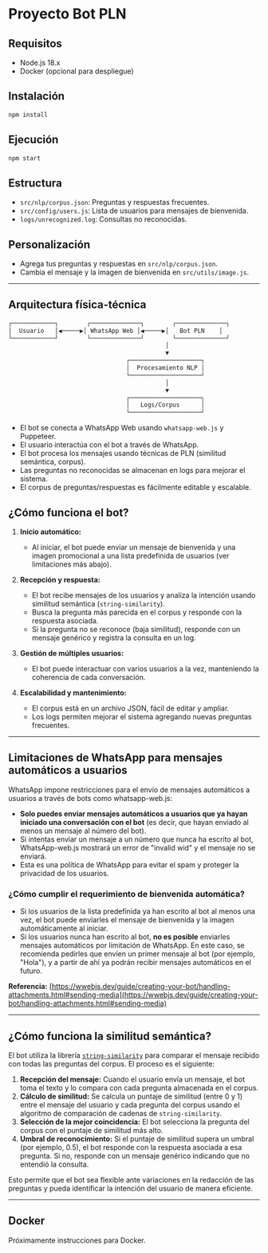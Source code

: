 # Proyecto Bot PLN

## Requisitos

- Node.js 18.x
- Docker (opcional para despliegue)

## Instalación

```bash
npm install
```

## Ejecución

```bash
npm start
```

## Estructura

- `src/nlp/corpus.json`: Preguntas y respuestas frecuentes.
- `src/config/users.js`: Lista de usuarios para mensajes de bienvenida.
- `logs/unrecognized.log`: Consultas no reconocidas.

## Personalización

- Agrega tus preguntas y respuestas en `src/nlp/corpus.json`.
- Cambia el mensaje y la imagen de bienvenida en `src/utils/image.js`.

---

## Arquitectura física-técnica

```bash
┌────────────┐        ┌──────────────┐        ┌──────────────┐
│  Usuario   │◀─────▶│ WhatsApp Web │◀─────▶│   Bot PLN    │
└────────────┘        └──────────────┘        └──────────────┘
                                            │
                                            ▼
                                 ┌────────────────────┐
                                 │  Procesamiento NLP │
                                 └────────────────────┘
                                            │
                                            ▼
                                 ┌────────────────────┐
                                 │   Logs/Corpus      │
                                 └────────────────────┘
```

- El bot se conecta a WhatsApp Web usando `whatsapp-web.js` y Puppeteer.
- El usuario interactúa con el bot a través de WhatsApp.
- El bot procesa los mensajes usando técnicas de PLN (similitud semántica, corpus).
- Las preguntas no reconocidas se almacenan en logs para mejorar el sistema.
- El corpus de preguntas/respuestas es fácilmente editable y escalable.

## ¿Cómo funciona el bot?

1. **Inicio automático:**
   - Al iniciar, el bot puede enviar un mensaje de bienvenida y una imagen promocional a una lista predefinida de usuarios (ver limitaciones más abajo).

2. **Recepción y respuesta:**
   - El bot recibe mensajes de los usuarios y analiza la intención usando similitud semántica (`string-similarity`).
   - Busca la pregunta más parecida en el corpus y responde con la respuesta asociada.
   - Si la pregunta no se reconoce (baja similitud), responde con un mensaje genérico y registra la consulta en un log.

3. **Gestión de múltiples usuarios:**
   - El bot puede interactuar con varios usuarios a la vez, manteniendo la coherencia de cada conversación.

4. **Escalabilidad y mantenimiento:**
   - El corpus está en un archivo JSON, fácil de editar y ampliar.
   - Los logs permiten mejorar el sistema agregando nuevas preguntas frecuentes.

---

## Limitaciones de WhatsApp para mensajes automáticos a usuarios

WhatsApp impone restricciones para el envío de mensajes automáticos a usuarios a través de bots como whatsapp-web.js:

- **Solo puedes enviar mensajes automáticos a usuarios que ya hayan iniciado una conversación con el bot** (es decir, que hayan enviado al menos un mensaje al número del bot).
- Si intentas enviar un mensaje a un número que nunca ha escrito al bot, WhatsApp-web.js mostrará un error de "invalid wid" y el mensaje no se enviará.
- Esta es una política de WhatsApp para evitar el spam y proteger la privacidad de los usuarios.

### ¿Cómo cumplir el requerimiento de bienvenida automática?

- Si los usuarios de la lista predefinida ya han escrito al bot al menos una vez, el bot puede enviarles el mensaje de bienvenida y la imagen automáticamente al iniciar.
- Si los usuarios nunca han escrito al bot, **no es posible** enviarles mensajes automáticos por limitación de WhatsApp. En este caso, se recomienda pedirles que envíen un primer mensaje al bot (por ejemplo, "Hola"), y a partir de ahí ya podrán recibir mensajes automáticos en el futuro.

**Referencia:** [https://wwebjs.dev/guide/creating-your-bot/handling-attachments.html#sending-media](https://wwebjs.dev/guide/creating-your-bot/handling-attachments.html#sending-media)

---

## ¿Cómo funciona la similitud semántica?

El bot utiliza la librería [`string-similarity`](https://www.npmjs.com/package/string-similarity) para comparar el mensaje recibido con todas las preguntas del corpus. El proceso es el siguiente:

1. **Recepción del mensaje:** Cuando el usuario envía un mensaje, el bot toma el texto y lo compara con cada pregunta almacenada en el corpus.
2. **Cálculo de similitud:** Se calcula un puntaje de similitud (entre 0 y 1) entre el mensaje del usuario y cada pregunta del corpus usando el algoritmo de comparación de cadenas de `string-similarity`.
3. **Selección de la mejor coincidencia:** El bot selecciona la pregunta del corpus con el puntaje de similitud más alto.
4. **Umbral de reconocimiento:** Si el puntaje de similitud supera un umbral (por ejemplo, 0.5), el bot responde con la respuesta asociada a esa pregunta. Si no, responde con un mensaje genérico indicando que no entendió la consulta.

Esto permite que el bot sea flexible ante variaciones en la redacción de las preguntas y pueda identificar la intención del usuario de manera eficiente.

---

## Docker

Próximamente instrucciones para Docker.
